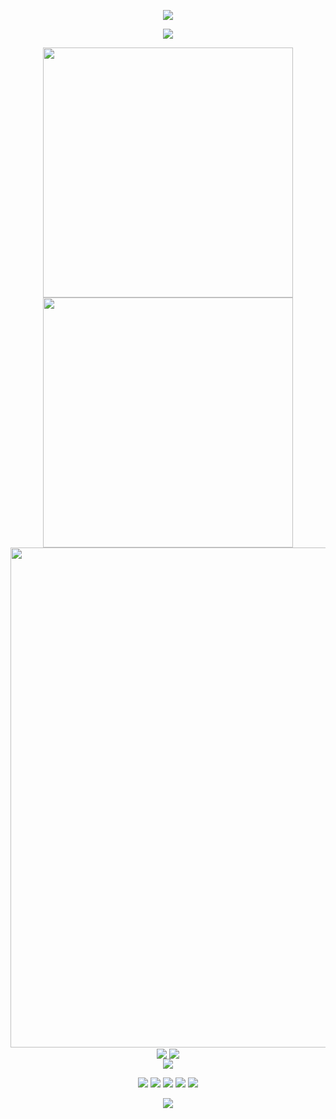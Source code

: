 <!-- 顶部渐变动画 -->
<p align="center">
<img src="https://capsule-render.vercel.app/api?type=waving&color=gradient&primaryColor=6A0DAD&secondaryColor=1B1B1B&height=300&section=header&text=HI%20THERE!&fontSize=90&fontAlign=50&fontAlignY=30&desc=I%20am%20ZJhorseloudly!&descAlign=50&descSize=30&descAlignY=60&animation=twinkling" />
</p>

<!-- 中间欢迎语句 -->
<p align="center">
<img src="https://readme-typing-svg.demolab.com?font=Orbitron&size=25&pause=1000&center=true&vCenter=true&random=false&width=600&lines=Welcome+to+my+GitHub+profile+page!;I+am+super+obsessed+with+programming!" />
</p>

<p align="center">
<!-- GitHub Stats 和 Streak Stats -->
<img align="center" width="400" src="https://github-readme-stats.vercel.app/api?username=ZJhorseloudly&theme=radical&include_all_commits=true&show_icons=true&hide_border=true" />
<img align="center" width="400" src="https://streak-stats.demolab.com?user=ZJhorseloudly&theme=radical&date_format=%5BY.%5Dn.j&hide_border=true" />
<br/>
<!-- Activity Graph -->
<img width="800" src="https://github-readme-activity-graph.vercel.app/graph?username=ZJhorseloudly&theme=dracula&hide_border=true&area=true">
<br/>
<!-- WakaTime 和 Top Languages -->
<img align="center" src="https://github-readme-stats.vercel.app/api/wakatime?username=ZJhorseloudly&theme=radical&hide_border=true&layout=compact&langs_count=22" />
<img align="center" src="https://github-readme-stats.vercel.app/api/top-langs/?username=ZJhorseloudly&theme=radical&hide_border=true&layout=donut-vertical&langs_count=6" />
<br/>
<!-- 技能图标 -->
<img align="center" src="https://skillicons.dev/icons?i=py,c,cpp,cs,java,html,css,js,ts,md,matlab&theme=dark" />
</p>

<!-- 社交媒体链接 -->
<p align="center">
<a href="https://github.com/ZJhorseloudly"><img src="https://img.shields.io/badge/GitHub-ZJhorseloudly-6A0DAD?logo=github" /></a>
<a href="https://ZJhorseloudly.blog.csdn.net"><img src="https://img.shields.io/badge/CSDN-小康2022-red?logo=data:image/png;base64,iVBORw0KGgoAAAANSUhEUgAAACAAAAAgCAMAAABEpIrG...[你的Base64编码Logo]" /></a>
<a href="https://space.bilibili.com/498105668"><img src="https://img.shields.io/badge/哔哩哔哩-小康2022-pink?logo=bilibili" /></a>
<img src="https://img.shields.io/badge/QQ-3331418740-green?logo=tencentqq" />
<img src="https://komarev.com/ghpvc/?username=ZJhorseloudly&abbreviated=true&color=6A0DAD" />
</p>

<!-- 底部渐变动画 -->
<p align="center">
<img src="https://capsule-render.vercel.app/api?type=waving&color=gradient&primaryColor=6A0DAD&secondaryColor=1B1B1B&height=300&section=footer&text=THE%20END!&fontSize=90&fontAlign=50&fontAlignY=70&desc=Hope%20your%20program%20is%20bug-free!&descAlign=50&descSize=30&descAlignY=40&animation=twinkling" />
</p>
